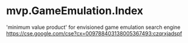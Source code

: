 # mvp.GameEmulation.Index
'minimum value product' for envisioned game emulation search engine    https://cse.google.com/cse?cx=009788403138005367493:czqrxjadspf

